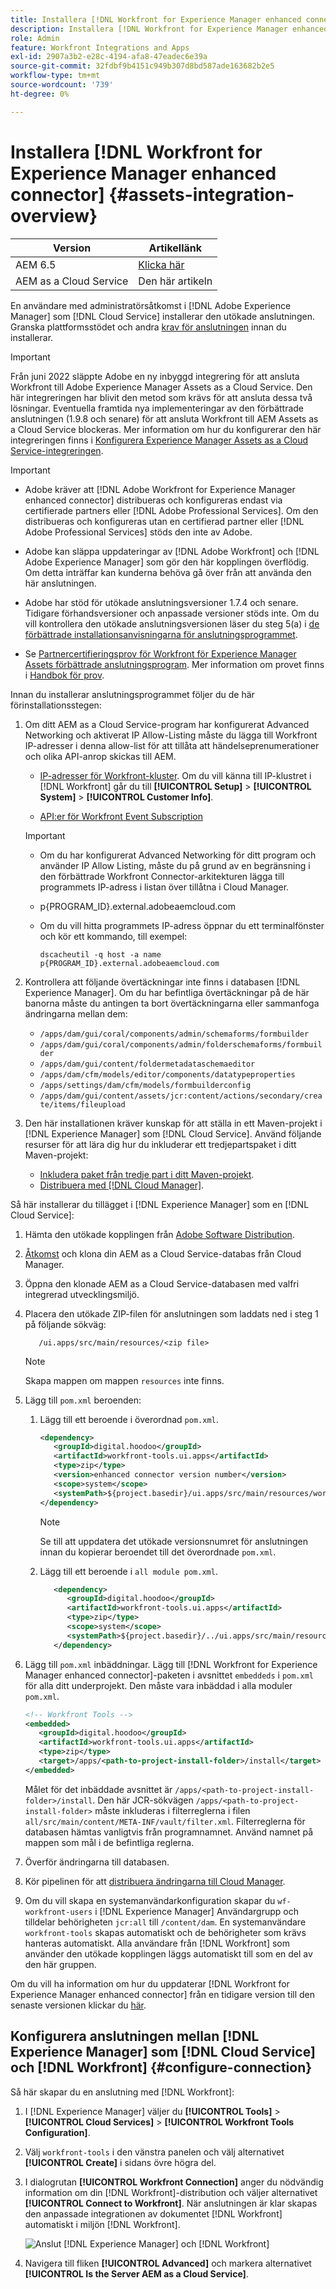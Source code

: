 ```yaml
---
title: Installera [!DNL Workfront for Experience Manager enhanced connector]
description: Installera [!DNL Workfront for Experience Manager enhanced connector]
role: Admin
feature: Workfront Integrations and Apps
exl-id: 2907a3b2-e28c-4194-afa8-47eadec6e39a
source-git-commit: 32fdbf9b4151c949b307d8bd587ade163682b2e5
workflow-type: tm+mt
source-wordcount: '739'
ht-degree: 0%

---
```


# Installera [!DNL Workfront for Experience Manager enhanced connector] {#assets-integration-overview}

| Version | Artikellänk |
| -------- | ---------------------------- |
| AEM 6.5 | [Klicka här](https://experienceleague.adobe.com/docs/experience-manager-65/assets/integrations/workfront-connector-install.html) |
| AEM as a Cloud Service | Den här artikeln |

En användare med administratörsåtkomst i [!DNL Adobe Experience Manager] som [!DNL Cloud Service] installerar den utökade anslutningen. Granska plattformsstödet och andra [krav för anslutningen](https://one.workfront.com/s/csh?context=2467&pubname=the-new-workfront-experience) innan du installerar.

>[!IMPORTANT]
>
>Från juni 2022 släppte Adobe en ny inbyggd integrering för att ansluta Workfront till Adobe Experience Manager Assets as a Cloud Service. Den här integreringen har blivit den metod som krävs för att ansluta dessa två lösningar. Eventuella framtida nya implementeringar av den förbättrade anslutningen (1.9.8 och senare) för att ansluta Workfront till AEM Assets as a Cloud Service blockeras. Mer information om hur du konfigurerar den här integreringen finns i [Konfigurera Experience Manager Assets as a Cloud Service-integreringen](workfront-connector-configure.md).

>[!IMPORTANT]
>
>* Adobe kräver att [!DNL Adobe Workfront for Experience Manager enhanced connector] distribueras och konfigureras endast via certifierade partners eller [!DNL Adobe Professional Services]. Om den distribueras och konfigureras utan en certifierad partner eller [!DNL Adobe Professional Services] stöds den inte av Adobe.
>
>* Adobe kan släppa uppdateringar av [!DNL Adobe Workfront] och [!DNL Adobe Experience Manager] som gör den här kopplingen överflödig. Om detta inträffar kan kunderna behöva gå över från att använda den här anslutningen.
>
>* Adobe har stöd för utökade anslutningsversioner 1.7.4 och senare. Tidigare förhandsversioner och anpassade versioner stöds inte. Om du vill kontrollera den utökade anslutningsversionen läser du steg 5(a) i [de förbättrade installationsanvisningarna för anslutningsprogrammet](workfront-connector-install.md).
>
>* Se [Partnercertifieringsprov för Workfront för Experience Manager Assets förbättrade anslutningsprogram](https://solutionpartners.adobe.com/solution-partners/home/applications/experience_cloud/workfront/journey/dev_core.html). Mer information om provet finns i [Handbok för prov](https://express.adobe.com/page/Tc7Mq6zLbPFy8/).

Innan du installerar anslutningsprogrammet följer du de här förinstallationsstegen:

1. Om ditt AEM as a Cloud Service-program har konfigurerat Advanced Networking och aktiverat IP Allow-Listing måste du lägga till Workfront IP-adresser i denna allow-list för att tillåta att händelseprenumerationer och olika API-anrop skickas till AEM.

   * [IP-adresser för Workfront-kluster](https://experienceleague.adobe.com/docs/workfront/using/administration-and-setup/get-started-administration/configure-your-firewall.html?lang=en#ip-addresses-to-allow-for-clusters-1-2-3-5-7-8-and-9). Om du vill känna till IP-klustret i [!DNL Workfront] går du till **[!UICONTROL Setup]** > **[!UICONTROL System]** > **[!UICONTROL Customer Info]**.

   * [API:er för Workfront Event Subscription ](https://experienceleague.adobe.com/docs/workfront/using/adobe-workfront-api/event-subscriptions/event-subs-api.html)

   >[!IMPORTANT]
   >
   >* Om du har konfigurerat Advanced Networking för ditt program och använder IP Allow Listing, måste du på grund av en begränsning i den förbättrade Workfront Connector-arkitekturen lägga till programmets IP-adress i listan över tillåtna i Cloud Manager.
   >
   >* p{PROGRAM_ID}.external.adobeaemcloud.com
   >
   >* Om du vill hitta programmets IP-adress öppnar du ett terminalfönster och kör ett kommando, till exempel:
   >
   >    ```
   >    dscacheutil -q host -a name p{PROGRAM_ID}.external.adobeaemcloud.com
   >    
   >    ```

1. Kontrollera att följande övertäckningar inte finns i databasen [!DNL Experience Manager]. Om du har befintliga övertäckningar på de här banorna måste du antingen ta bort övertäckningarna eller sammanfoga ändringarna mellan dem:

   * `/apps/dam/gui/coral/components/admin/schemaforms/formbuilder`
   * `/apps/dam/gui/coral/components/admin/folderschemaforms/formbuilder`
   * `/apps/dam/gui/content/foldermetadataschemaeditor`
   * `/apps/dam/cfm/models/editor/components/datatypeproperties`
   * `/apps/settings/dam/cfm/models/formbuilderconfig`
   * `/apps/dam/gui/content/assets/jcr:content/actions/secondary/create/items/fileupload`

1. Den här installationen kräver kunskap för att ställa in ett Maven-projekt i [!DNL Experience Manager] som [!DNL Cloud Service]. Använd följande resurser för att lära dig hur du inkluderar ett tredjepartspaket i ditt Maven-projekt:

   * [Inkludera paket från tredje part i ditt Maven-projekt](https://experienceleague.adobe.com/docs/experience-manager-cloud-service/implementing/deploying/overview.html#including-third-party).
   * [Distribuera med  [!DNL Cloud Manager]](https://experienceleague.adobe.com/docs/experience-manager-cloud-service/implementing/using-cloud-manager/deploy-code.html).

Så här installerar du tillägget i [!DNL Experience Manager] som en [!DNL Cloud Service]:

1. Hämta den utökade kopplingen från [Adobe Software Distribution](https://experience.adobe.com/#/downloads/content/software-distribution/en/aem.html?package=/content/software-distribution/en/details.html/content/dam/aem/public/adobe/packages/cq650/product/assets/workfront-tools.ui.apps.zip).

1. [Åtkomst](https://experienceleague.adobe.com/docs/experience-manager-cloud-service/content/implementing/using-cloud-manager/managing-code/accessing-repos.html?lang=en) och klona din AEM as a Cloud Service-databas från Cloud Manager.

1. Öppna den klonade AEM as a Cloud Service-databasen med valfri integrerad utvecklingsmiljö.

1. Placera den utökade ZIP-filen för anslutningen som laddats ned i steg 1 på följande sökväg:

   ```TXT
      /ui.apps/src/main/resources/<zip file>
   ```

   >[!NOTE]
   >
   >Skapa mappen om mappen `resources` inte finns.


1. Lägg till `pom.xml` beroenden:

   1. Lägg till ett beroende i överordnad `pom.xml`.

      ```XML
      <dependency>
         <groupId>digital.hoodoo</groupId>
         <artifactId>workfront-tools.ui.apps</artifactId>
         <type>zip</type>
         <version>enhanced connector version number</version>
         <scope>system</scope>
         <systemPath>${project.basedir}/ui.apps/src/main/resources/workfront-tools.ui.apps.zip</systemPath>
      </dependency>
      ```

      >[!NOTE]
      >
      >Se till att uppdatera det utökade versionsnumret för anslutningen innan du kopierar beroendet till det överordnade `pom.xml`.

   1. Lägg till ett beroende i `all module pom.xml`.

      ```XML
         <dependency>
            <groupId>digital.hoodoo</groupId>
            <artifactId>workfront-tools.ui.apps</artifactId>
            <type>zip</type>
            <scope>system</scope>
            <systemPath>${project.basedir}/../ui.apps/src/main/resources/workfront-tools.ui.apps.zip</systemPath>
         </dependency>
      ```


1. Lägg till `pom.xml` inbäddningar. Lägg till [!DNL Workfront for Experience Manager enhanced connector]-paketen i avsnittet `embeddeds` i `pom.xml` för alla ditt underprojekt. Den måste vara inbäddad i alla moduler `pom.xml`.

   ```XML
   <!-- Workfront Tools -->
   <embedded>
      <groupId>digital.hoodoo</groupId>
      <artifactId>workfront-tools.ui.apps</artifactId>
      <type>zip</type>
      <target>/apps/<path-to-project-install-folder>/install</target>
   </embedded>
   ```

   Målet för det inbäddade avsnittet är `/apps/<path-to-project-install-folder>/install`. Den här JCR-sökvägen `/apps/<path-to-project-install-folder>` måste inkluderas i filterreglerna i filen `all/src/main/content/META-INF/vault/filter.xml`. Filterreglerna för databasen hämtas vanligtvis från programnamnet. Använd namnet på mappen som mål i de befintliga reglerna.

1. Överför ändringarna till databasen.

1. Kör pipelinen för att [distribuera ändringarna till Cloud Manager](https://experienceleague.adobe.com/docs/experience-manager-cloud-service/content/implementing/using-cloud-manager/deploy-code.html).

1. Om du vill skapa en systemanvändarkonfiguration skapar du `wf-workfront-users` i [!DNL Experience Manager] Användargrupp och tilldelar behörigheten `jcr:all` till `/content/dam`. En systemanvändare `workfront-tools` skapas automatiskt och de behörigheter som krävs hanteras automatiskt. Alla användare från [!DNL Workfront] som använder den utökade kopplingen läggs automatiskt till som en del av den här gruppen.

Om du vill ha information om hur du uppdaterar [!DNL Workfront for Experience Manager enhanced connector] från en tidigare version till den senaste versionen klickar du [här](update-workfront-enhanced-connector.md).

## Konfigurera anslutningen mellan [!DNL Experience Manager] som [!DNL Cloud Service] och [!DNL Workfront] {#configure-connection}

Så här skapar du en anslutning med [!DNL Workfront]:

1. I [!DNL Experience Manager] väljer du **[!UICONTROL Tools]** > **[!UICONTROL Cloud Services]** > **[!UICONTROL Workfront Tools Configuration]**.

1. Välj `workfront-tools` i den vänstra panelen och välj alternativet **[!UICONTROL Create]** i sidans övre högra del.

1. I dialogrutan **[!UICONTROL Workfront Connection]** anger du nödvändig information om din [!DNL Workfront]-distribution och väljer alternativet **[!UICONTROL Connect to Workfront]**. När anslutningen är klar skapas den anpassade integrationen av dokumentet [!DNL Workfront] automatiskt i miljön [!DNL Workfront].

   ![Anslut [!DNL Experience Manager] och [!DNL Workfront]](/help/assets/assets/wf-connection-config.png)

1. Navigera till fliken **[!UICONTROL Advanced]** och markera alternativet **[!UICONTROL Is the Server AEM as a Cloud Service]**.
